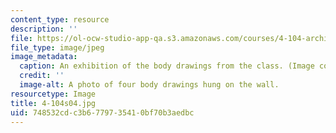 ```yaml
---
content_type: resource
description: ''
file: https://ol-ocw-studio-app-qa.s3.amazonaws.com/courses/4-104-architectural-design-intentions-spring-2004/748532cdc3b6779735410bf70b3aedbc_4-104s04.jpg
file_type: image/jpeg
image_metadata:
  caption: An exhibition of the body drawings from the class. (Image courtesy of OCW.)
  credit: ''
  image-alt: A photo of four body drawings hung on the wall.
resourcetype: Image
title: 4-104s04.jpg
uid: 748532cd-c3b6-7797-3541-0bf70b3aedbc
---
```

